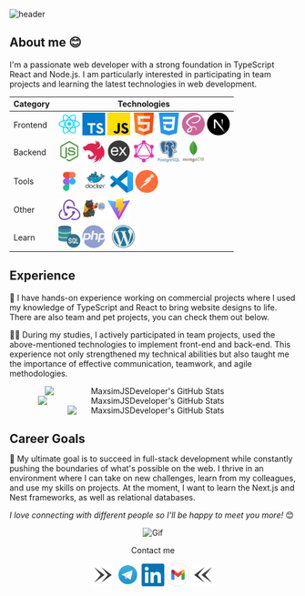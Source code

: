 ![header](https://capsule-render.vercel.app/api?type=waving&height=230&text=✌️Hi%20there,%20I'm%20Maksym!&section=header&color=0:1a1a2e,100:9c9cfc&reversal=false&textBg=false&fontColor=white&fontAlign=48&fontAlignY=51&descAlign=52&descAlignY=80&fontSize=60)

## About me 😊

I'm a passionate web developer with a strong foundation in TypeScript React and Node.js. I am particularly interested in participating in team projects and learning the latest technologies in web development.

<div style="margin-bottom: 20px">
<div align="center">
  <table style="display=block;">
    <thead>
      <tr>
        <th>Category</th>
        <th>Technologies</th>
      </tr>
    </thead>
    <tbody>
      <tr>
        <td>Frontend</td>
        <td>
          <a href="https://reactjs.org/" title="React" target="_blank"><img src="icons/react.png" width="40" alt="React" /></a>
          <a href="https://www.typescriptlang.org/" title="TypeScript" target="_blank"><img src="icons/typescript.png" width="40" alt="TypeScript" /></a>
          <a href="https://www.javascript.com/" title="JavaScript" target="_blank"><img src="icons/js.png" width="40" alt="JavaScript" /></a>
          <a href="https://html.com/" title="HTML" target="_blank"><img src="icons/html.png" width="40" alt="HTML" /></a>
          <a href="https://css.in.ua/" title="CSS" target="_blank"><img src="icons/css.png" width="40" alt="CSS" /></a>
          <a href="https://sass-lang.com/" title="SASS" target="_blank"><img src="icons/sass.png" width="40" alt="SASS" /></a>
                  <a href="https://nextjs.org/" title="nextjs" target="_blank"><img src="icons/nextjs.webp" width="40" alt="nextjs" /></a>
        </td>
      </tr>
      <tr>
        <td>Backend</td>
        <td>
          <a href="https://nodejs.org/en" title="Node.js" target="_blank"><img src="icons/node.png" width="40" alt="Node.js" /></a>
          <a href="https://nestjs.com/" title="NestJS" target="_blank"><img src="icons/nestJS.png" width="40" alt="NestJS" /></a>
          <a href="https://expressjs.com/ru/" title="Express" target="_blank"><img src="icons/express.png" width="40" alt="Express" /></a>
          <a href="https://graphql.org/" title="GraphQL" target="_blank"><img src="./icons/GraphQL.png" width="40" alt="GraphQL" /></a>
          <a href="https://www.postgresql.org/" title="PostgreSQL" target="_blank"><img src="icons/postgresql.png" width="40" alt="PostgreSQL" /></a>
          <a href="https://www.mongodb.com/" title="MongoDB" target="_blank"><img src="icons/mongodb.png" height="40" width="40" alt="MongoDB" /></a>
        </td>
      </tr>
      <tr>
        <td>Tools</td>
        <td>
          <a href="https://www.figma.com/" title="Figma" target="_blank"><img src="icons/figma.png" width="40" alt="Figma" /></a>
          <a href="https://www.docker.com/" title="Docker" target="_blank"><img src="icons/docker.png" width="45" alt="Docker" /></a>
          <a href="https://code.visualstudio.com/" title="VSCode" target="_blank"><img src="icons/vsCode.png" width="40" alt="VSCode" /></a>
          <a href="https://www.postman.com/" title="Postman" target="_blank"><img src="icons/postman.png" width="40" alt="Postman" /></a>
        </td>
      </tr>
      <tr>
        <td>Other</td>
        <td>
          <a href="https://redux.js.org/" title="Redux" target="_blank"><img src="icons/redux.png" width="40" alt="Redux" /></a>
          <a href="https://zustand-demo.pmnd.rs/" title="Zustand" target="_blank"><img src="icons/zustand.png" width="40" alt="Zustand" /></a>
          <a href="https://vitejs.dev/" title="Vite" target="_blank"><img src="icons/vite.png" width="40" alt="Vite" /></a>
        </td>
      </tr>
      <tr>
        <td>Learn</td>
        <td>
          <a href="https://www.mysql.com/" title="MySQL" target="_blank"><img src="icons/sql.png" width="40" alt="MySQL" /></a>
          <a href="https://www.php.net/" title="PHP" target="_blank"><img src="icons/php.png" width="40" alt="PHP" /></a>
          <a href="https://developer.wordpress.org/" title="WordPress" target="_blank"><img src="icons/wordpress.png" height="40" alt="WordPress" /></a>
        </td>
      </tr>
    </tbody>
  </table>
  <!-- <a href="https://codetime.dev/ua/dashboard" target="_blank">
<img href="https://codetime.dev" alt="CodeTime Badge" src="https://img.shields.io/endpoint?style=social&color=222&url=https%3A%2F%2Fapi.codetime.dev%2Fshield%3Fid%3D25783%26project%3D%26in=0" height="20">
</a>
<a href="https://visitcount.itsvg.in">
  <img src="https://visitcount.itsvg.in/api?id=MaxsimJSDeveloper&label=Profile%20Views&pretty=true" height="20"/>
</a> -->
</div>
</div>

<h2>Experience</h2>

🚀 I have hands-on experience working on commercial projects where I used my knowledge of TypeScript and React to bring website designs to life. There are also team and pet projects, you can check them out below.

👨‍💻 During my studies, I actively participated in team projects, used the above-mentioned technologies to implement front-end and back-end. This experience not only strengthened my technical abilities but also taught me the importance of effective communication, teamwork, and agile methodologies.

<div align="center" style="display: flex; justify-content: center; flex-wrap: wrap; margin-bottom: 20px">
<img src="https://github-readme-stats.vercel.app/api?username=MaxsimJSDeveloper&theme=tokyonight&show_icons=true&hide_border=true&count_private=true" alt="MaxsimJSDeveloper's GitHub Stats" width="380"/>

<img src="https://github-readme-streak-stats.herokuapp.com/?user=MaxsimJSDeveloper&theme=tokyonight&hide_border=true" alt="MaxsimJSDeveloper's GitHub Stats" width="405"/>

<img src="https://github-readme-stats.vercel.app/api/top-langs/?username=MaxsimJSDeveloper&theme=tokyonight&show_icons=true&hide_border=true&layout=compact" alt="MaxsimJSDeveloper's GitHub Stats" width="300"/>
</div>

<h2 style="margin-bottom: 0;">Career Goals</h2>

🎯 My ultimate goal is to succeed in full-stack development while constantly pushing the boundaries of what's possible on the web. I thrive in an environment where I can take on new challenges, learn from my colleagues, and use my skills on projects. At the moment, I want to learn the Next.js and Nest frameworks, as well as relational databases.

<em>I love connecting with different people so I'll be happy to meet you more!</em> 😊

<div align="center">
  <img src="https://media.giphy.com/media/LnQjpWaON8nhr21vNW/giphy.gif" width="60" alt="Gif"/>
</div>

<div align="center">
<p>Сontact me</p>
<img src="icons/right.png" width="40" />
  <a href="https://t.me/JsWEB_Developer" title="Telegram" target="_blank"><img src="icons/tg.png" width="40" alt="Telegram" /></a>
  <a href="http://www.linkedin.com/in/maksymholovko/" title="LinkedIn" target="_blank"><img src="icons/linkedIn.webp" width="40" alt="LinkedIn" /></a>
  <a href="mailto:golovkomaksim852@gmail.com"><img src="icons/gmail.png" width="40" alt="Gmail" /></a>
  <img src="icons/left.png" width="40" />
</div>
